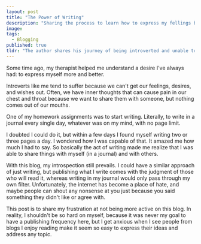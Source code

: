 ```yaml
---
layout: post
title: "The Power of Writing"
description: "Sharing the process to learn how to express my fellings better" 
image:
tags:
  - Blogging
published: true
tldr: "The author shares his journey of being introverted and unable to express his feelings. He discovers the power of writing when he starts writing in his journal and realizes that he is able to share with others. He also expresses frustration at not being more active on his blog."
---
```


Some time ago, my therapist helped me understand a desire I've always had: to express myself more and better.

Introverts like me tend to suffer because we can't get our feelings, desires, and wishes out. Often, we have inner thoughts that can cause pain in our chest and throat because we want to share them with someone, but nothing comes out of our mouths.

One of my homework assignments was to start writing. Literally, to write in a journal every single day, whatever was on my mind, with no page limit.

I doubted I could do it, but within a few days I found myself writing two or three pages a day. I wondered how I was capable of that. It amazed me how much I had to say. So basically the act of writing made me realize that I was able to share things with myself (in a journal) and with others.

With this blog, my introspection still prevails. I could have a similar approach of just writing, but publishing what I write comes with the judgment of those who will read it, whereas writing in my journal would only pass through my own filter. Unfortunately, the internet has become a place of hate, and maybe people can shout any nonsense at you just because you said something they didn't like or agree with.

This post is to share my frustration at not being more active on this blog. In reality, I shouldn't be so hard on myself, because it was never my goal to have a publishing frequency here, but I get anxious when I see people from blogs I enjoy reading make it seem so easy to express their ideas and address any topic.
